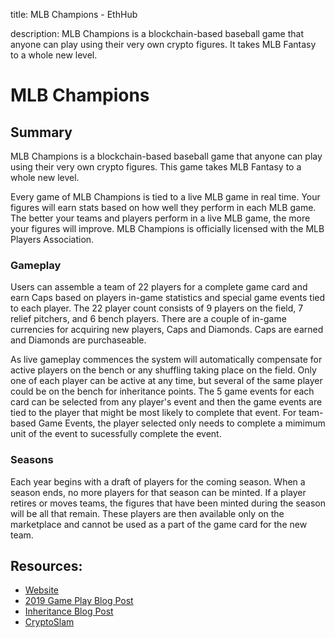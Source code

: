 title: MLB Champions - EthHub

description: MLB Champions is a blockchain-based baseball game that anyone can play using their very own crypto figures. It takes MLB Fantasy to a whole new level.

# MLB Champions

## Summary

MLB Champions is a blockchain-based baseball game that anyone can play using their very own crypto figures. This game takes MLB Fantasy to a whole new level.

Every game of MLB Champions is tied to a live MLB game in real time. Your figures will earn stats based on how well they perform in each MLB game. The better your teams and players perform in a live MLB game, the more your figures will improve. MLB Champions is officially licensed with the MLB Players Association.

### Gameplay

Users can assemble a team of 22 players for a complete game card and earn Caps based on players in-game statistics and special game events tied to each player. The 22 player count consists of 9 players on the field, 7 relief pitchers, and 6 bench players. There are a couple of in-game currencies for acquiring new players, Caps and Diamonds. Caps are earned and Diamonds are purchaseable.

As live gameplay commences the system will automatically compensate for active players on the bench or any shuffling taking place on the field. Only one of each player can be active at any time, but several of the same player could be on the bench for inheritance points. The 5 game events for each card can be selected from any player's event and then the game events are tied to the player that might be most likely to complete that event. For team-based Game Events, the player selected only needs to complete a mimimum unit of the event to sucessfully complete the event.

### Seasons

Each year begins with a draft of players for the coming season. When a season ends, no more players for that season can be minted. If a player retires or moves teams, the figures that have been minted during the season will be all that remain. These players are then available only on the marketplace and cannot be used as a part of the game card for the new team.

## Resources:

* [Website](https://mlbc.app/)
* [2019 Game Play Blog Post](https://medium.com/mlb-champions/mlb-champions-2019-gameplay-blog-32f7ec3f052d)
* [Inheritance Blog Post](https://medium.com/mlb-champions/inheritance-blog-75fbf69367ba)
* [CryptoSlam](https://www.cryptoslam.io/)


